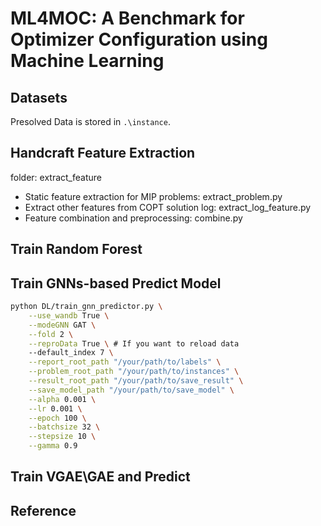 # ML4MOC: A Benchmark for Optimizer Configuration using Machine Learning

## Datasets

Presolved Data is stored in `.\instance`.

## Handcraft Feature Extraction

folder: extract_feature

- Static feature extraction for MIP problems: extract_problem.py
- Extract other features from COPT solution log: extract_log_feature.py
- Feature combination and preprocessing: combine.py

## Train Random Forest

## Train GNNs-based Predict Model

```bash
python DL/train_gnn_predictor.py \
    --use_wandb True \
    --modeGNN GAT \
    --fold 2 \
    --reproData True \ # If you want to reload data
    --default_index 7 \
    --report_root_path "/your/path/to/labels" \
    --problem_root_path "/your/path/to/instances" \
    --result_root_path "/your/path/to/save_result" \
    --save_model_path "/your/path/to/save_model" \
    --alpha 0.001 \
    --lr 0.001 \
    --epoch 100 \
    --batchsize 32 \
    --stepsize 10 \
    --gamma 0.9

```

## Train VGAE\GAE and Predict

## Reference
